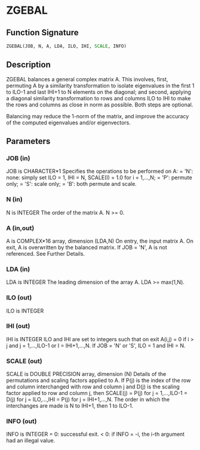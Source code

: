 # ZGEBAL

## Function Signature

```fortran
ZGEBAL(JOB, N, A, LDA, ILO, IHI, SCALE, INFO)
```

## Description


 ZGEBAL balances a general complex matrix A.  This involves, first,
 permuting A by a similarity transformation to isolate eigenvalues
 in the first 1 to ILO-1 and last IHI+1 to N elements on the
 diagonal; and second, applying a diagonal similarity transformation
 to rows and columns ILO to IHI to make the rows and columns as
 close in norm as possible.  Both steps are optional.

 Balancing may reduce the 1-norm of the matrix, and improve the
 accuracy of the computed eigenvalues and/or eigenvectors.

## Parameters

### JOB (in)

JOB is CHARACTER*1 Specifies the operations to be performed on A: = 'N': none: simply set ILO = 1, IHI = N, SCALE(I) = 1.0 for i = 1,...,N; = 'P': permute only; = 'S': scale only; = 'B': both permute and scale.

### N (in)

N is INTEGER The order of the matrix A. N >= 0.

### A (in,out)

A is COMPLEX*16 array, dimension (LDA,N) On entry, the input matrix A. On exit, A is overwritten by the balanced matrix. If JOB = 'N', A is not referenced. See Further Details.

### LDA (in)

LDA is INTEGER The leading dimension of the array A. LDA >= max(1,N).

### ILO (out)

ILO is INTEGER

### IHI (out)

IHI is INTEGER ILO and IHI are set to integers such that on exit A(i,j) = 0 if i > j and j = 1,...,ILO-1 or I = IHI+1,...,N. If JOB = 'N' or 'S', ILO = 1 and IHI = N.

### SCALE (out)

SCALE is DOUBLE PRECISION array, dimension (N) Details of the permutations and scaling factors applied to A. If P(j) is the index of the row and column interchanged with row and column j and D(j) is the scaling factor applied to row and column j, then SCALE(j) = P(j) for j = 1,...,ILO-1 = D(j) for j = ILO,...,IHI = P(j) for j = IHI+1,...,N. The order in which the interchanges are made is N to IHI+1, then 1 to ILO-1.

### INFO (out)

INFO is INTEGER = 0: successful exit. < 0: if INFO = -i, the i-th argument had an illegal value.

